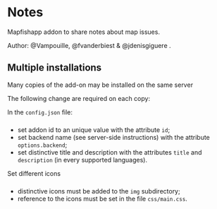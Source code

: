 # Notes

Mapfishapp addon to share notes about map issues.

Author: @Vampouille, @fvanderbiest & @jdenisgiguere .

## Multiple installations

Many copies of the add-on may be installed on the same server

The following change are required on each copy:

In the `config.json` file:
###

* set addon id to an unique value with the attribute `id`;
* set backend name (see server-side instructions)
with the attribute `options.backend`;
* set distinctive title and description with the attributes `title`
and `description` (in every supported languages).

Set different icons
###

* distinctive icons must be added to the `img` subdirectory;
* reference to the icons must be set in the file `css/main.css`.